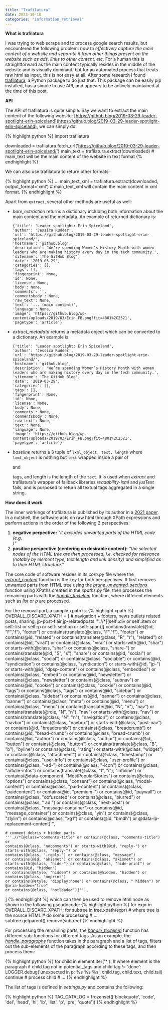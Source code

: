 ```yaml
---
title: "Trafilatura"
date: 2023-10-10
categories: "information_retrieval"
---
```


**What is trafilatura**

I was trying to web scrape and to process google search results, but encountered the following problem: *how to effectively capture the main content of a website and separate it from other things present on the website such as ads, links to other content, etc.* For a human this is straightforward as the main content typically resides in the middle of the website and is visually dominant, but for an automated process that treats raw html as input, this is not easy at all. After some research I found [trafilatura][trafilatura_github], a Python package to do just that. This package can be easily pip installed, has a simple to use API, and appears to be actively maintained at the time of this post.

**API**

The API of trafilatura is quite simple. Say we want to extract the main content of the following website: [https://github.blog/2019-03-29-leader-spotlight-erin-spiceland](https://github.blog/2019-03-29-leader-spotlight-erin-spiceland), we can simply do:

{% highlight python %}
import trafilatura

downloaded = trafilatura.fetch_url('https://github.blog/2019-03-29-leader-spotlight-erin-spiceland/')
main_text = trafilatura.extract(downloaded) # main_text will be the main content of the website in text format
{% endhighlight %}

We can also use trafilatura to return other formats: 

{% highlight python %}
...
main_text_xml = trafilatura.extract(downloaded, output_format='xml') # main_text_xml will contain the main content in xml format.
{% endhighlight %}

Apart from `extract`, several other methods are useful as well:

* *bare_extraction* returns a dictionary including both information about the main content and the metadata. An example of returned dictionary is:

    ```
    {'title': 'Leader spotlight: Erin Spiceland',
    'author': 'Jessica Rudder',
    'url': 'https://github.blog/2019-03-29-leader-spotlight-erin-spiceland/',
    'hostname': 'github.blog',
    'description': 'We’re spending Women’s History Month with women leaders who are making history every day in the tech community.',
    'sitename': 'The GitHub Blog',
    'date': '2019-03-29',
    'categories': [],
    'tags': [],
    'fingerprint': None,
    'id': None,
    'license': None,
    'body': None,
    'comments': '',
    'commentsbody': None,
    'raw_text': None,
    'text': '... (main content)',
    'language': None,
    'image': 'https://github.blog/wp-content/uploads/2019/03/Erin_FB.png?fit=4801%2C2521',
    'pagetype': 'article'}
    ```

* *extract_metadata* returns a metadata object which can be converted to a dictionary. An example is:

    ```
    {'title': 'Leader spotlight: Erin Spiceland',
    'author': 'Jessica Rudder',
    'url': 'https://github.blog/2019-03-29-leader-spotlight-erin-spiceland/',
    'hostname': 'github.blog',
    'description': 'We’re spending Women’s History Month with women leaders who are making history every day in the tech community.',
    'sitename': 'The GitHub Blog',
    'date': '2019-03-29',
    'categories': [],
    'tags': [],
    'fingerprint': None,
    'id': None,
    'license': None,
    'body': None,
    'comments': None,
    'commentsbody': None,
    'raw_text': None,
    'text': None,
    'language': None,
    'image': 'https://github.blog/wp-content/uploads/2019/03/Erin_FB.png?fit=4801%2C2521',
    'pagetype': 'article'}
    ```

* *baseline* returns a 3 tuple of `lxml_object, text, length` where `lxml_object` is nothing but `text` wrapped inside a pair of <body><p> and </p></body> tags, and length is the length of the `text`. It is used when *extract* and trafilatura's wrapper of fallback libraries *readability-lxml* and *jusText* fails, and is purposed to return all textual tags aggregated in a single string.


**How does it work**
        
The inner workings of trafilatura is published by its author in a [2021 paper][trafilatura_paper]. In a nutshell, the software acts on raw html through XPath expressions and perform actions in the order of the following 2 perspectives:
1. **negative perpective:** *"it excludes unwanted parts of the HTML code (e.g. <div class="nav">)"*
2. **positive perspective (centering on desirable content):** *"the selected nodes of the HTML tree are then processed, i.e. checked for relevance (notably by element type, text length and link density) and simplified as to their HTML structure."*

The core code of software resides in its *core.py* file where the [*extract_content*][extract_content] function is the key for both perspectives. It first removes unwanted parts from HTML tree using the [*prune_unwanted_sections*][prune_unwanted_sections] function using XPaths created in the *xpaths.py* file, then processes the remaining parts with the [*handle_textelem*][handle_textelem] function, where different elements such as *list* or *p* are processed. 

For the removal part, a sample xpath is:
{% highlight xpath %}
OVERALL_DISCARD_XPATH = [
    # navigation + footers, news outlets related posts, sharing, jp-post-flair jp-relatedposts
    '''.//*[(self::div or self::item or self::list
             or self::p or self::section or self::span)][
    contains(translate(@id, "F","f"), "footer") or contains(translate(@class, "F","f"), "footer")
    or contains(@id, "related") or contains(translate(@class, "R", "r"), "related") or
    contains(@id, "viral") or contains(@class, "viral") or
    starts-with(@id, "shar") or starts-with(@class, "shar") or
    contains(@class, "share-") or
    contains(translate(@id, "S", "s"), "share") or
    contains(@id, "social") or contains(@class, "social") or contains(@class, "sociable") or
    contains(@id, "syndication") or contains(@class, "syndication") or
    starts-with(@id, "jp-") or starts-with(@id, "dpsp-content") or
    contains(@class, "embedded") or contains(@class, "embed")
    or contains(@id, "newsletter") or contains(@class, "newsletter")
    or contains(@class, "subnav") or
    contains(@id, "cookie") or contains(@class, "cookie") or contains(@id, "tags")
    or contains(@class, "tags")  or contains(@id, "sidebar") or
    contains(@class, "sidebar") or contains(@id, "banner") or contains(@class, "banner")
    or contains(@class, "meta") or
    contains(@id, "menu") or contains(@class, "menu") or
    contains(translate(@id, "N", "n"), "nav") or contains(translate(@role, "N", "n"), "nav")
    or starts-with(@class, "nav") or contains(translate(@class, "N", "n"), "navigation") or
    contains(@class, "navbar") or contains(@class, "navbox") or starts-with(@class, "post-nav")
    or contains(@id, "breadcrumb") or contains(@class, "breadcrumb") or
    contains(@id, "bread-crumb") or contains(@class, "bread-crumb") or
    contains(@id, "author") or contains(@class, "author") or
    contains(@id, "button") or contains(@class, "button")
    or contains(translate(@class, "B", "b"), "byline")
    or contains(@class, "rating") or starts-with(@class, "widget") or
    contains(@class, "attachment") or contains(@class, "timestamp") or
    contains(@class, "user-info") or contains(@class, "user-profile") or
    contains(@class, "-ad-") or contains(@class, "-icon")
    or contains(@class, "article-infos") or
    contains(translate(@class, "I", "i"), "infoline")
    or contains(@data-component, "MostPopularStories")
    or contains(@class, "options")
    or contains(@class, "consent") or contains(@class, "modal-content")
    or contains(@class, "paid-content") or contains(@class, "paidcontent")
    or contains(@id, "premium-") or contains(@id, "paywall")
    or contains(@class, "obfuscated") or contains(@class, "blurred")
    or contains(@class, " ad ")
    or contains(@class, "next-post")
    or contains(@class, "message-container") or contains(@id, "message_container")
    or contains(@class, "yin") or contains(@class, "zlylin") or
    contains(@class, "xg1") or contains(@id, "bmdh")
    or @data-lp-replacement-content]''',

    # comment debris + hidden parts
    '''.//*[@class="comments-title" or contains(@class, "comments-title") or
    contains(@class, "nocomments") or starts-with(@id, "reply-") or starts-with(@class, "reply-") or
    contains(@class, "-reply-") or contains(@class, "message")
    or contains(@id, "akismet") or contains(@class, "akismet") or
    starts-with(@class, "hide-") or contains(@class, "hide-print") or contains(@id, "hidden")
    or contains(@style, "hidden") or contains(@hidden, "hidden") or contains(@class, "noprint")
    or contains(@style, "display:none") or contains(@class, " hidden") or @aria-hidden="true"
    or contains(@class, "notloaded")]''',
]
{% endhighlight %}
which can then be used to remove html node as shown in the following pseudocode:
{% highlight python %}
for expr in OVERALL_DISCARD_XPATH:
    for subtree in tree.xpath(expr) # where tree is the source HTML
        # do some processing
        # ...
        subtree.getparent().remove(subtree)
{% endhighlight %}

For processing the remaining parts, the [*handle_textelem*][handle_textelem] function has different sub-functions for different tags. As an example, the [*handle_paragraphs*][handle_paragraphs] function takes in the paragraph and a list of tags, filters out the sub-elements of the paragraph according to these tags, and then process them:

{% highlight python %}
for child in element.iter('*'): # where element is the paragraph
    if child.tag not in potential_tags and child.tag != 'done':
        LOGGER.debug('unexpected in p: %s %s %s', child.tag, child.text, child.tail)
        continue
    # process child
    # ...
{% endhighlight %}

The list of tags is defined in *settings.py* and contains the following:

{% highlight python %}
TAG_CATALOG = frozenset(['blockquote', 'code', 'del', 'head', 'hi', 'lb', 'list', 'p', 'pre', 'quote'])
{% endhighlight %}







[trafilatura_github]: https://github.com/adbar/trafilatura
[trafilatura_paper]: https://aclanthology.org/2021.acl-demo.15.pdf
[extract_content]: https://github.com/adbar/trafilatura/blob/ca66992640a9dc8aaf5f43897f4554ec6dbcf2eb/trafilatura/core.py#L504
[prune_unwanted_sections]: https://github.com/adbar/trafilatura/blob/ca66992640a9dc8aaf5f43897f4554ec6dbcf2eb/trafilatura/core.py#L477
[handle_textelem]: https://github.com/adbar/trafilatura/blob/ca66992640a9dc8aaf5f43897f4554ec6dbcf2eb/trafilatura/core.py#L426
[handle_paragraphs]: https://github.com/adbar/trafilatura/blob/ca66992640a9dc8aaf5f43897f4554ec6dbcf2eb/trafilatura/core.py#L252